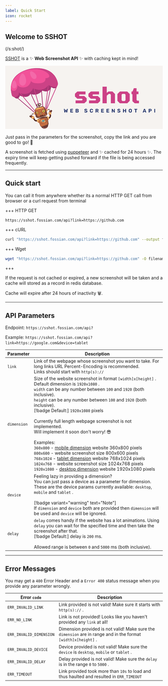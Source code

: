 ```yaml
---
label: Quick Start
icon: rocket
---
```

## Welcome to SSHOT

(/s:shot/)

[SSHOT](https://sshot.fossian.com/) is a :sparkles: **Web Screenshot API** :sparkles: with caching kept in mind!

![](./public/images/sshot.png)

Just pass in the parameters for the screenshot, copy the link and you are good to go! :rocket:

A screenshot is fetched using [puppeteer](https://github.com/puppeteer/puppeteer) and :sparkles: cached for 24 hours :sparkles:. The expiry time will keep getting pushed forward if the file is being accessed frequently.

---

## Quick start

You can call it from anywhere whether its a normal HTTP GET call from browser or a curl request from terminal

+++ HTTP GET

```
https://sshot.fossian.com/api?link=https://github.com
```

+++ cURL

```bash
curl "https://sshot.fossian.com/api?link=https://github.com" --output filename.png
```

+++ Wget

```bash
wget "https://sshot.fossian.com/api?link=https://github.com" -O filename.png
```

+++

If the request is not cached or expired, a new screenshot will be taken and a cache will stored as a record in redis database.

Cache will expire after 24 hours of inactivity :wastebasket:.

---

## API Parameters

Endpoint: ```https://sshot.fossian.com/api?```

Example: ```https://sshot.fossian.com/api?link=https://google.com&device=tablet```

| Parameter   | Description |
| ----------- | ----------- |
| `link`      | Link of the webpage whose screenshot you want to take. For long links URL Percent-Encoding is recommended.<br />Links should start with `http(s)://` |
| `dimension` | Size of the website screenshot in format `[width]x[height]` .<br /> Default dimension is `1920x1080` .<br /> `width` can be any number between `100` and `1920` (both inclusive).<br /> `height` can be any number between `100` and `1920` (both inclusive).<br />[!badge Default:] `1920x1080` pixels<br /><br /> Currently full length webpage screenshot is not implemented.<br /> Will implement it soon don't worry! :sunglasses:<br /><br /> Examples: <br />`360x800` - [mobile dimension](https://gs.statcounter.com/screen-resolution-stats/mobile/worldwide) website 360x800 pixels<br />`800x600` - website screenshot size 800x600 pixels<br/>`768x1024` - [tablet dimension](https://gs.statcounter.com/screen-resolution-stats/tablet/worldwide) website 768x1024 pixels<br />`1024x768` - website screenshot size 1024x768 pixels<br />`1920x1080` - [desktop dimension](https://gs.statcounter.com/screen-resolution-stats/desktop/worldwide) website 1920x1080 pixels<br /> |
| `device`    | Feeling lazy in providing a dimension?<br />You can just pass a device as a parameter for dimension.<br />These are the device params currently available: `desktop`, `mobile` and `tablet` .<br /><br />[!badge variant="warning" text="Note"]<br />If `dimension` and `device` both are provided then `dimension` will be used and `device` will be ignored. |
| `delay`     | `delay` comes handy if the website has a lot animations. Using `delay` you can wait for the specified time and then take the screenshot after that.<br />[!badge Default:] delay is `200` ms.<br /><br />Allowed range is between `0` and `5000` ms (both inclusive). |

---

## Error Messages

You may get a `400` Error Header and a `Error 400` status message when you provide any parameter wrongly.

| Error `code`            | Description                                                                                                    |
| ----------------------- | -------------------------------------------------------------------------------------------------------------- |
| `ERR_INVALID_LINK`      | Link provided is not valid! Make sure it starts with `http(s)://` .                                            |
| `ERR_NO_LINK`           | Link is not provided! Looks like you haven't provided any `link` at all!                                       |
| `ERR_INVALID_DIMENSION` | Dimension provided is not valid! Make sure the `dimension` are in range and in the format `[width]x[height]` . |
| `ERR_INVALID_DEVICE`    | Device provided is not valid! Make sure the `device` is `desktop`, `mobile` or `tablet` .                      |
| `ERR_INVALID_DELAY`     | Delay provided is not valid! Make sure the `delay` is in the range `0` to `5000` .                             |
| `ERR_TIMEOUT`           | Link provided took more than `10s` to load and thus haulted and resulted in `ERR_TIMEOUT`                      |
